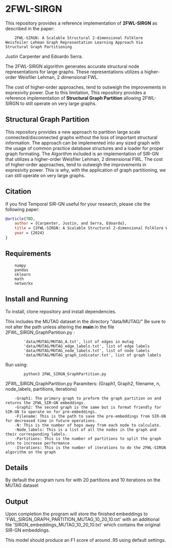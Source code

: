 # 2FWL-SIRGN


This repository provides a reference implementation of **2FWL-SIRGN** as described in the paper:
```
    2FWL-SIRGN: A Scalable Structural 2-dimensional Folklore Weisfeiler Lehman Graph Representation Learning Approach Via Structural Graph Partitioning
```
Justin Carpenter and Edoardo Serra.


The 2FWL-SIRGN algorithm generates accurate structural node representations for large graphs. These representations utilizes a higher-order Weisfiler Lehman, 2 dimensional FWL. 

The cost of higher-order approaches, tend to outweigh the improvements in expresivity power. Due to this limitation, This repository provides a reference implementation of **Structural Graph Partition** allowing 2FWL-SIRGN to still operate on very large graphs.

## Structural Graph Partition

This repository provides a new approach to partition large scale connected/disconnected graphs without the loss of important structural information. The approach can be implemented into any sized graph with the usage of common practice 
database structures and a loader for proper graph formating. The Algorithm included is an implementation of SIR-GN that utilizes a higher-order Weisfiler Lehman, 2 dimensional FWL. The cost of higher-order approaches, tend to outweigh
the improvements in expresivity power. This is why, with the application of graph partitioning, we can still operate on very large graphs. 

## Citation
If you find Temporal SIR-GN useful for your research, please cite the following paper:
```bibtex
@article{TBD,
	author = {Carpenter, Justin, and Serra, Edoardo},
	title = {2FWL-SIRGN: A Scalable Structural 2-dimensional Folklore Weisfeiler Lehman Graph Representation Learning Approach Via Structural Graph Partitioning},
	year = {2024}
}
```

## Requirements
```
    numpy
    pandas
    sklearn
    math
    networkx
```
## Install and Running

To install, clone repository and install dependencies.

This includes the MUTAG dataset in the directory "data/MUTAG/" Be sure to not alter the path unless altering the __main__ in the file 2FWL_SIRGN_GraphPartition.py :
```
        'data/MUTAG/MUTAG_A.txt', list of edges in mutag
        'data/MUTAG/MUTAG_edge_labels.txt', list of edge labels
        'data/MUTAG/MUTAG_node_labels.txt', list of node labels
        'data/MUTAG/MUTAG_graph_indicator.txt', list of graph labels
```
Run using:
```
        python3 2FWL_SIRGN_GraphPartition.py
```
2FWL_SIRGN_GraphPartition.py Paramiters: (Graph1, Graph2, filename, n, node_labels, partitions, iterations)    
```    
    -Graph1: The primary graph to preform the graph partition on and returns the 2FWL_SIR-GN embeddings.             
    -Graph2: The second graph is the same but is format friendly for SIR-GN to operate on for pre-embeddings.        
    -Filename: This is the path to save the pre-embeddings from SIR-GN for decreased time in future operations.      
    -N: This is the number of hops away from each node to calculate.                                                 
    -Node_labels: This is a list of all the nodes in the graph and their corresponding labels.                       
    -Partitions: This is the number of partitions to split the graph into to increase performance                    
    -Iterations: This is the number of iterations to do the 2FWL-SIRGN algorithm on the graph   
```

## Details

By default the program runs for with 20 partitions and 10 iterations on the MUTAG dataset

## Output

Upon completion the program will store the finished embeddings to 'FWL_SIRGN_GRAPH_PARTITION_MUTAG_10_20_10.txt' with an additional file 'SIRGN_embeddings_MUTAG_10_20_10.txt' which contains the original SIR-GN embeddings. 

This model should produce an F1 score of around .95 using default settings.
